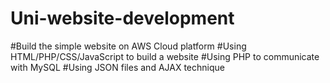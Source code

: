 # Uni-website-development

#Build the simple website on AWS Cloud platform
#Using HTML/PHP/CSS/JavaScript to build a website
#Using PHP to communicate with MySQL
#Using JSON files and AJAX technique